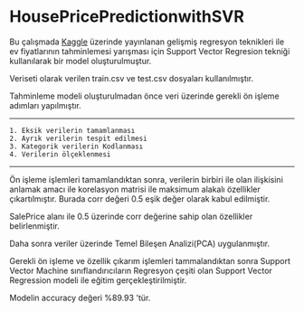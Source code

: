 # HousePricePredictionwithSVR

Bu çalışmada [Kaggle](https://www.kaggle.com/c/house-prices-advanced-regression-techniques) üzerinde yayınlanan gelişmiş regresyon teknikleri ile ev fiyatlarının tahminlemesi yarışması için Support Vector Regresion tekniği kullanılarak bir model oluşturulmuştur.

Veriseti olarak verilen train.csv ve test.csv dosyaları kullanılmıştır.

Tahminleme modeli oluşturulmadan önce veri üzerinde gerekli ön işleme adımları yapılmıştır.

----
    1. Eksik verilerin tamamlanması
    2. Ayrık verilerin tespit edilmesi
    3. Kategorik verilerin Kodlanması
    4. Verilerin ölçeklenmesi
----

Ön işleme işlemleri tamamlandıktan sonra, verilerin birbiri ile olan ilişkisini anlamak amacı ile korelasyon matrisi ile maksimum alakalı özellikler çıkartılmıştır. Burada corr değeri 0.5 eşik değer olarak kabul edilmiştir. 

SalePrice alanı ile 0.5 üzerinde corr değerine sahip olan özellikler belirlenmiştir. 

Daha sonra veriler üzerinde Temel Bileşen Analizi(PCA) uygulanmıştır.

Gerekli ön işleme ve özellik çıkarım işlemleri tammalandıktan sonra Support Vector Machine sınıflandırıcıların Regresyon çeşiti olan Support Vector Regression modeli ile eğitim gerçekleştirilmiştir.

Modelin accuracy değeri %89.93 'tür.